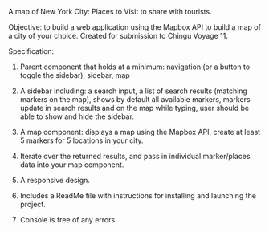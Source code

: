A map of New York City: Places to Visit to share with tourists.

Objective: to build a web application using the Mapbox API to build a map of a city of your choice. Created for submission to Chingu Voyage 11.

Specification:

1. Parent component that holds at a minimum: navigation (or a button to toggle the sidebar), sidebar, map

2. A sidebar including:
a search input, 
a list of search results (matching markers on the map),
shows by default all available markers, 
markers update in search results and on the map while typing,
user should be able to show and hide the sidebar.

3. A map component:
displays a map using the Mapbox API,
create at least 5 markers for 5 locations in your city.

4. Iterate over the returned results, and pass in individual marker/places data into your map component.

5. A responsive design.

6. Includes a ReadMe file with instructions for installing and launching the project. 

7. Console is free of any errors.
